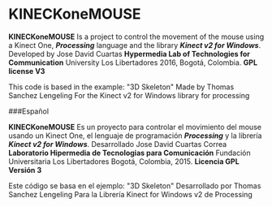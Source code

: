 # KINECKoneMOUSE

__KINECKoneMOUSE__ Is a project to control the movement of the mouse using a Kinect One, ___Processing___ language and the library ___Kinect v2 for Windows___.
Developed by Jose David Cuartas
__Hypermedia Lab of Technologies for Communication__
University Los Libertadores
2016, Bogotá, Colombia.
__GPL license V3__

This code is based in the example: "3D Skeleton" 
Made by Thomas Sanchez Lengeling
For the Kinect v2 for Windows library for processing

###Español

__KINECKoneMOUSE__ Es un proyecto para controlar el movimiento del mouse usando un Kinect One, el lenguaje de programación ___Processing___ y la librería ___Kinect v2 for Windows___.
Desarrollado Jose David Cuartas Correa
__Laboratorio Hipermedia de Tecnologias para Comunicación__
Fundación Universitaria Los Libertadores
Bogotá, Colombia, 2015.
__Licencia GPL Versión 3__ 

Este código se basa en el ejemplo: "3D Skeleton" 
Desarrollado por Thomas Sanchez Lengeling
Para la Librería Kinect for Windows v2 de Processing
